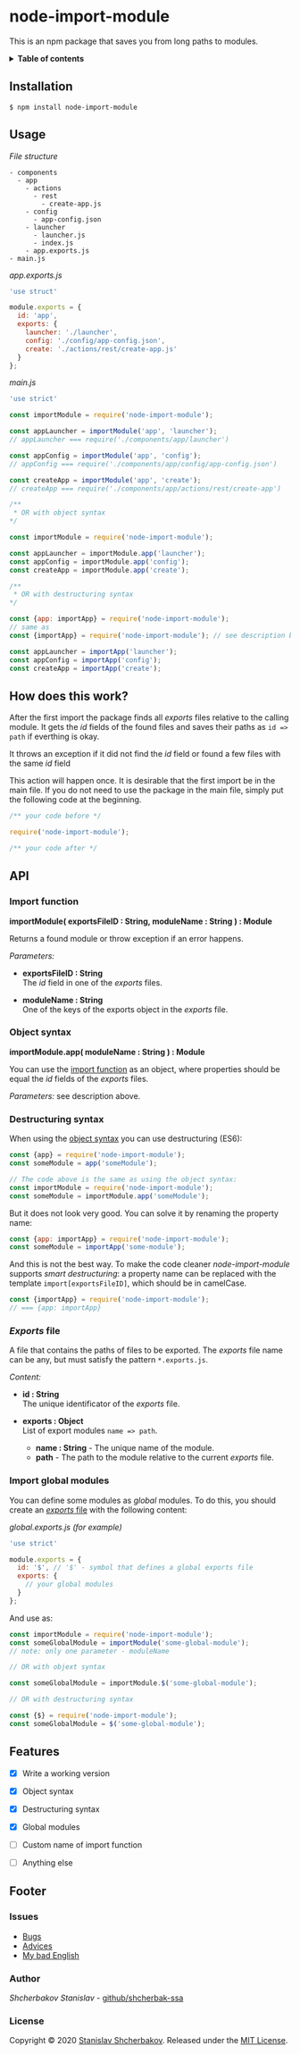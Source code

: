 # node-import-module #

This is an npm package that saves you from long paths to modules.

<details>
<summary><strong>Table of contents</strong></summary>

 - [Installation](#installation)
 - [Usage](#usage)
 - [How does this work?](#how-does-this-work)
 - [API](#api)
   * [Import funtion](#import-function)
   * [Object syntax](#object-syntax)
   * [Restructuring syntax](#restructuring-syntax)
   * [Exports file](#exports-file)
   * [Import global modules](#import-global-modules)
 - [Features](#features)
 - [Footer](#footer)
   * [Issues](#issues)
   * [Author](#author)
   * [License](#license) 

</details>

## Installation ##

```
$ npm install node-import-module
```

## Usage ##

*File structure*

```
- components
  - app
    - actions
      - rest
        - create-app.js
    - config
      - app-config.json
    - launcher
      - launcher.js
      - index.js
    - app.exports.js
- main.js
```

*app.exports.js*

```javascript
'use struct'

module.exports = {
  id: 'app',
  exports: {
    launcher: './launcher',
    config: './config/app-config.json',
    create: './actions/rest/create-app.js'
  }
};
```

*main.js*

```javascript
'use strict'

const importModule = require('node-import-module');

const appLauncher = importModule('app', 'launcher');
// appLauncher === require('./components/app/launcher')

const appConfig = importModule('app', 'config');
// appConfig === require('./components/app/config/app-config.json')

const createApp = importModule('app', 'create');
// createApp === require('./components/app/actions/rest/create-app')

/**
 * OR with object syntax
*/

const importModule = require('node-import-module');

const appLauncher = importModule.app('launcher');
const appConfig = importModule.app('config');
const createApp = importModule.app('create');

/**
 * OR with destructuring syntax
*/

const {app: importApp} = require('node-import-module');
// same as
const {importApp} = require('node-import-module'); // see description below

const appLauncher = importApp('launcher');
const appConfig = importApp('config');
const createApp = importApp('create');
```

## How does this work? ##

After the first import the package finds all *exports* files relative to the calling module.
It gets the *id* fields of the found files and saves their paths as `id => path` if everthing is okay.

It throws an exception if it did not find the *id* field or found a few files with the same *id* field

This action will happen once.
It is desirable that the first import be in the main file.
If you do not need to use the package in the main file,
simply put the following code at the beginning.

```javascript
/** your code before */

require('node-import-module');

/** your code after */
```

## API ##

### Import function ###

**importModule( exportsFileID : String, moduleName : String ) : Module**

Returns a found module or throw exception if an error happens.

*Parameters:*

 - **exportsFileID : String**<br>
   The *id* field in one of the *exports* files.

 - **moduleName : String**<br>
   One of the keys of the exports object in the *exports* file.

### Object syntax ###

**importModule.app( moduleName : String ) : Module**

You can use the [import function](#import-function) as an object,
where properties should be equal the *id* fields of the *exports* files.

*Parameters:* see description above.

### Destructuring syntax ###

When using the [object syntax](#object-syntax) you can use destructuring (ES6):

```javascript
const {app} = require('node-import-module');
const someModule = app('someModule');

// The code above is the same as using the object syntax:
const importModule = require('node-import-module');
const someModule = importModule.app('someModule');
```

But it does not look very good. You can solve it by renaming the property name:

```javascript
const {app: importApp} = require('node-import-module');
const someModule = importApp('some-module');
```

And this is not the best way. To make the code cleaner *node-import-module* supports *smart destructuring*:
a property name can be replaced with the template `import[exportsFileID]`, which should be in camelCase.

```javascript
const {importApp} = require('node-import-module');
// === {app: importApp}
```

### *Exports* file ###

A file that contains the paths of files to be exported.
The *exports* file name can be any, but must satisfy the pattern `*.exports.js`.

*Content:*

 - **id : String**<br>
   The unique identificator of the *exports* file.

 - **exports : Object**<br>
   List of export modules `name => path`.

   * **name : String** - The unique name of the module.
   * **path** - The path to the module relative to the current *exports* file.

### Import global modules ###

You can define some modules as *global* modules.
To do this, you should create an [*exports* file](#exports-file) with the following content:

*global.exports.js (for example)*

```javascript
'use strict'

module.exports = {
  id: '$', // '$' - symbol that defines a global exports file
  exports: {
    // your global modules
  }
};
```

And use as:

```javascript
const importModule = require('node-import-module');
const someGlobalModule = importModule('some-global-module');
// note: only one parameter - moduleName

// OR with objext syntax

const someGlobalModule = importModule.$('some-global-module');

// OR with destructuring syntax

const {$} = require('node-import-module');
const someGlobalModule = $('some-global-module');
```

## Features ##

 - [x] Write a working version
 - [x] Object syntax
 - [x] Destructuring syntax
 - [x] Global modules
 - [ ] Custom name of import function
 - [ ] Anything else


## Footer ##

### Issues ###

 - [Bugs](https://github.com/shcherbak-ssa/node-import-module/issues)
 - [Advices](https://github.com/shcherbak-ssa/node-import-module/issues)
 - [My bad English](https://github.com/shcherbak-ssa/node-import-module/issues/1)

### Author ###

*Shcherbakov Stanislav* - [github/shcherbak-ssa](https://github.com/shcherbak-ssa)

### License ###

Copyright &copy; 2020 [Stanislav Shcherbakov](https://github.com/shcherbak-ssa).
Released under the [MIT License](LICENSE).